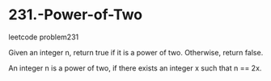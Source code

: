# 231.-Power-of-Two
leetcode problem231

Given an integer n, return true if it is a power of two. Otherwise, return false.

An integer n is a power of two, if there exists an integer x such that n == 2x.

